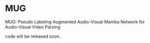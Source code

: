 # MUG
MUG: Pseudo Labeling Augmented Audio-Visual Mamba Network for Audio-Visual Video Parsing

code will be released soon.
